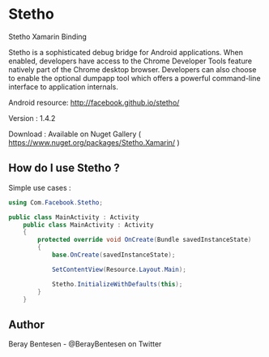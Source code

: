 Stetho
=====

Stetho Xamarin Binding

Stetho is a sophisticated debug bridge for Android applications. When enabled, developers have access to the Chrome Developer Tools feature natively part of the Chrome desktop browser. Developers can also choose to enable the optional dumpapp tool which offers a powerful command-line interface to application internals.

Android resource: http://facebook.github.io/stetho/

Version : 1.4.2

Download : Available on Nuget Gallery ( https://www.nuget.org/packages/Stetho.Xamarin/ )

How do I use Stetho ?
-------------------

Simple use cases :

```cs
using Com.Facebook.Stetho;

public class MainActivity : Activity
	public class MainActivity : Activity
	{
		protected override void OnCreate(Bundle savedInstanceState)
		{
			base.OnCreate(savedInstanceState);

			SetContentView(Resource.Layout.Main);

			Stetho.InitializeWithDefaults(this);
		}
	}

```


Author
------
Beray Bentesen -  @BerayBentesen on Twitter




